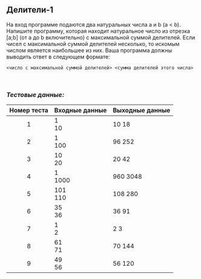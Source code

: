 ## Делители-1

На вход программе подаются два натуральных числа a и b (a < b). Напишите программу, которая находит натуральное число из отрезка [a;b] (от a до b включительно) с максимальной суммой делителей. Если чисел с максимальной суммой делителей несколько, то искомым числом является наибольшее из них. Ваша программа должны выводить ответ в следующем формате:

    <число с максимальной суммой делителей> <сумма делителей этого числа>

<br>

### *Тестовые данные:*

| Номер теста | Входные данные | Выходные данные |
|:-----------:|----------------|-----------------|
|      1      | 1<br>10        | 10 18           |
|      2      | 1<br>100       | 96 252          |
|      3      | 10<br>20       | 20 42           |
|      4      | 1<br>1000      | 960 3048        |
|      5      | 101<br>110     | 108 280         |
|      6      | 35<br>36       | 36 91           |
|      7      | 1<br>2         | 2 3             |
|      8      | 61<br>71       | 70 144          |
|      9      | 49<br>56       | 56 120          |